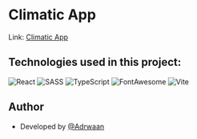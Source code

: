 # Climatic App

Link: <a href="https://adrwaan.github.io/climatic-app/">Climatic App</a>

## Technologies used in this project:

![React](https://img.shields.io/badge/react-%2320232a.svg?style=for-the-badge&logo=react&logoColor=%2361DAFB)
![SASS](https://img.shields.io/badge/SASS-hotpink.svg?style=for-the-badge&logo=SASS&logoColor=white)
![TypeScript](https://img.shields.io/badge/typescript-%23007ACC.svg?style=for-the-badge&logo=typescript&logoColor=white)
![FontAwesome](https://img.shields.io/badge/Font_Awesome-339AF0?style=for-the-badge&logo=fontawesome&logoColor=white)
![Vite](https://img.shields.io/badge/vite-%23646CFF.svg?style=for-the-badge&logo=vite&logoColor=white)

## Author

* Developed by [@Adrwaan](https://github.com/Adrwaan)
